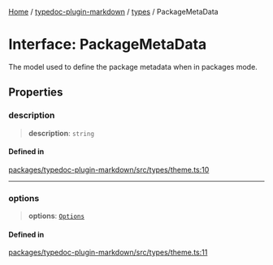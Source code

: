 [Home](../../../README.md) / [typedoc-plugin-markdown](../../README.md) / [types](../README.md) / PackageMetaData

# Interface: PackageMetaData

The model used to define the package metadata when in packages mode.

## Properties

### description

> **description**: `string`

#### Defined in

[packages/typedoc-plugin-markdown/src/types/theme.ts:10](https://github.com/typedoc2md/typedoc-plugin-markdown/blob/main/packages/typedoc-plugin-markdown/src/types/theme.ts#L10)

***

### options

> **options**: [`Options`](https://typedoc.org/api/types/Configuration.Options.html)

#### Defined in

[packages/typedoc-plugin-markdown/src/types/theme.ts:11](https://github.com/typedoc2md/typedoc-plugin-markdown/blob/main/packages/typedoc-plugin-markdown/src/types/theme.ts#L11)
